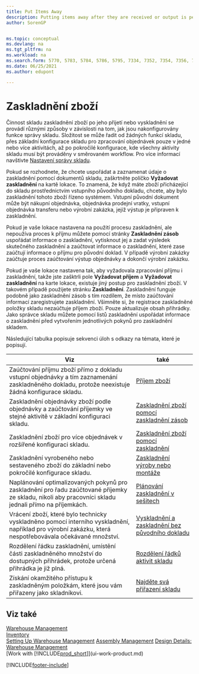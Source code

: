```yaml
---
title: Put Items Away
description: Putting items away after they are received or output is performed in different ways depending on how warehouse management features are configured.
author: SorenGP


ms.topic: conceptual
ms.devlang: na
ms.tgt_pltfrm: na
ms.workload: na
ms.search.form: 5770, 5783, 5784, 5786, 5795, 7334, 7352, 7354, 7356, 7375, 7379, 7390, 7394, 7396, 9312, 9315, 9343
ms.date: 06/25/2021
ms.author: edupont

---
```

# Zaskladnění zboží

Činnost skladu zaskladnění zboží po jeho přijetí nebo vyskladnění se provádí různými způsoby v závislosti na tom, jak jsou nakonfigurovány funkce správy skladu. Složitost se může řadit od žádných funkcí skladu, přes základní konfigurace skladu pro zpracování objednávek pouze v jedné nebo více aktivitách, až po pokročilé konfigurace, kde všechny aktivity skladu musí být prováděny v směrovaném workflow. Pro více informací navštivte [Nastavení správy skladu](warehouse-setup-warehouse.md).

Pokud se rozhodnete, že chcete uspořádat a zaznamenat údaje o zaskladnění pomocí dokumentů skladu, zaškrtněte políčko **Vyžadovat zaskladnění** na kartě lokace. To znamená, že když máte zboží přicházející do skladu prostřednictvím vstupního původního dokladu, chcete, aby bylo zaskladnění tohoto zboží řízeno systémem. Vstupní původní dokument může být nákupní objednávka, objednávka prodejní vratky, vstupní objednávka transferu nebo výrobní zakázka, jejíž výstup je připraven k zaskladnění.

Pokud je vaše lokace nastavena na použití procesu zaskladnění, ale nepoužíva proces k příjmu můžete pomocí stránky **Zaskladnění zásob** uspořádat informace o zaskladnění, vytisknout jej a zadat výsledek skutečného zaskladnění a zaúčtovat informace o zaskladnění, které zase zaúčtují informace o příjmu pro původní doklad. V případě výrobní zakázky zaúčtuje proces zaúčtování výstup objednávky a dokončí výrobní zakázku.

Pokud je vaše lokace nastavena tak, aby vyžadovala zpracování příjmu i zaskladnění, takže jste zašktrli pole **Vyžadovat příjem** a **Vyžadovat zaskladnění** na karte lokace, existuje jiný postup pro zaskladnění zboží. V takovém případě použijete stránku **Zaskladnění**. Zaskladnění funguje podobně jako zaskladnění zásob s tím rozdílem, že místo zaúčtování informací zaregistrujete zaskladnění. Všimněte si, že registrace zaskladněné položky skladu nezaúčtuje příjem zboží. Pouze aktualizuje obsah přihrádky. Jako správce skladu můžete pomocí listů zaskladnění uspořádat informace o zaskladnění před vytvořením jednotlivých pokynů pro zaskladnění skladem.

Následující tabulka popisuje sekvenci úloh s odkazy na témata, které je popisují.

| **Viz** | **také** |
|------------|-------------|  
| Zaúčtování příjmu zboží přímo z dokladu vstupní objednávky a tím zaznamenání zaskladněného dokladu, protože neexistuje žádná konfigurace skladu. | [Příjem zboží](warehouse-how-receive-items.md) |
| Zaskladnění objednávky zboží podle objednávky a zaúčtování příjemky ve stejné aktivitě v základní konfiguraci skladu. | [Zaskladnění zboží pomocí zaskladnění zásob](warehouse-how-to-put-items-away-with-inventory-put-aways.md) |
| Zaskladnění zboží pro více objednávek v rozšířené konfiguraci skladu. | [Zaskladnění zboží pomocí zaskladnění](warehouse-how-to-put-items-away-with-warehouse-put-aways.md) |
| Zaskladnění vyrobeného nebo sestaveného zboží do základní nebo pokročilé konfigurace skladu. | [Zaskladnění výroby nebo montáže](warehouse-how-to-put-away-production-output.md) |
| Naplánování optimalizovaných pokynů pro zaskladnění pro řadu zaúčtované příjemky ze skladu, nikoli aby pracovníci skladu jednali přímo na příjemkách. | [Plánování zaskladnění v sešitech](warehouse-how-to-plan-put-aways-in-worksheets.md) |
| Vrácení zboží, které bylo technicky vyskladněno pomocí interního vyskladnění, například pro výrobní zakázku, která nespotřebovávala očekávané množství. | [Vyskladnění a zaskladnění bez původního dokladu](warehouse-how-to-create-put-aways-from-internal-put-aways.md) |
| Rozdělení řádku zaskladnění, umístění části zaskladněného množství do dostupných přihrádek, protože určená přihrádka je již plná. | [Rozdělení řádků aktivit skladu](warehouse-how-to-split-warehouse-activity-lines.md) |
| Získání okamžitého přístupu k zaskladněným položkám, které jsou vám přiřazeny jako skladníkovi. | [Najděte svá přiřazení skladu](warehouse-how-to-find-your-warehouse-assignments.md) |

## Viz také

[Warehouse Management](warehouse-manage-warehouse.md)  
[Inventory](inventory-manage-inventory.md)  
[Setting Up Warehouse Management](warehouse-setup-warehouse.md)
[Assembly Management](assembly-assemble-items.md)
[Design Details: Warehouse Management](design-details-warehouse-management.md)  
[Work with [!INCLUDE[prod_short](includes/prod_short.md)]](ui-work-product.md)


[!INCLUDE[footer-include](includes/footer-banner.md)]